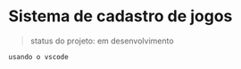 <h1>Sistema de cadastro de jogos</h1>

> status do projeto: em desenvolvimento


```
usando o vscode
```
